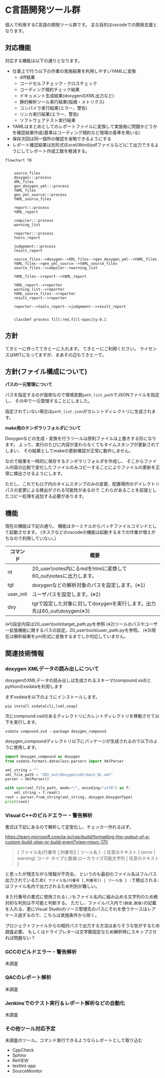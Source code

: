 # C言語開発ツール群

個人で利用するC言語の開発ツール群です。
主な目的はvscodeでの開発支援となります。

## 対応機能

対応する機能は以下の通りとなります。

* 仕事上で行う以下の作業の実施結果を利用しやすいYAMLに変換
    * diff結果
    * コードセルフチェック・クロスチェック
    * コーディング規約チェック結果
    * ドキュメント生成結果(doxygenのXML出力など)
    * 静的解析ツール実行結果(指摘・メトリクス)
    * コンパイラ実行結果(エラー、警告)
    * リンカ実行結果(エラー、警告)
    * ソフトウェアテスト実行結果
* YAMLはまとめとしてのレポートファイルに変換して実施毎に問題かどうかを確認結果作成(基準はコーディング規約など現場の基準を用いる)
* 保存次回は同一個所の確認を省略できるようにする
* レポート確認結果は別形式(Excel/Word/pdfファイルなど)にて出力できるようにしてレポート作成工数を軽減する。



```mermaid
flowchart TB


    source_files
    doxygen:::process
    XML_files
    gen_doxygen_yml:::process
    YAML_files
    gen_yml_source:::process
    YAML_source_files

    report:::process
    YAML_report

    compiler:::process
    warning_list

    reporter:::process
    tools_report

    judgement:::process
    result_report

    source_files-->doxygen-->XML_files-->gen_doxygen_yml-->YAML_files
    YAML_files-->gen_yml_source-->YAML_source_files
    source_files-->compiler-->warning_list

    YAML_files-->report-->YAML_report

    YAML_report-->reporter
    warning_list-->reporter
    YAML_source_files-->reporter
    result_report-->reporter

    reporter-->tools_report-->judgement-->result_report


    classDef process fill:red,fill-opacity:0.1
```


## 方針

てきとーに作っててきとーに入れます。
てきとーにご利用ください。
ライセンスはMITになってますが、まあその辺もてきとーで。

## 方針(ファイル構成について)

**パスの一元管理について**

パスを指定するのが面倒なので環境変数`path_list_path`でJSONファイルを指定し、
その中で一元管理することにしました。

指定されていない場合は`path_list.json`がカレントディレクトリに生成されます。

**make用のテンポラリフォルダについて**

Doxygenなどの生成・変換を行うツールは原則ファイルは上書きする形になります。
よって、実行のたびに内容が変わらなくてもタイムスタンプが更新されてしまい、
その結果としてmakeの更新確認が正常に動作しません。

なので結果を一時的に保存するテンポラリフォルダを作成し、
そこからファイル内容の比較で変化したファイルのみコピーすることによりファイルの更新を正常に検出させるようにします。

ただし、これでもログ内のタイムスタンプのみの変更、配置場所のデイレクトリパスの変更による検出がされる可能性があるので
これらがあることを前提としたコピー処理を追加する必要があります。

## 機能

現在の機能は下記の通り。
機能はターミナルからバッチファイルコマンドとして起動させます。
(タスクなどのvscodeの機能は起動するまでの作業が増えがちなので利用していない。)

| コマンド   | 概要                                                                       |
| ---------- | -------------------------------------------------------------------------- |
| nt         | 20_user\notes内にるmdをhtmlに変換して60_out\notesに出力します。            |
| tgt        | doxygenなどの解析対象のパスを設定します。(※1)                             |
| user_init  | ユーザパスを設定します。(※2)                                              |
| dxy        | tgtで設定した対象に対してdoxygenを実行します。出力先は60_out\doxygen(※3)  |

(※1)設定内容は20_user\tools\target_path.pyを参照
(※2)ツールのパスやユーザー拡張機能に関するパスの設定。20_user\tools\user_path.pyを参照。
(※3)現在は解析結果をyml形式に変換するまでしか対応していません。

## 関連技術情報

### doxygen XMLデータの読み出しについて

doxygenのXMLデータの読み出しは生成されるスキーマ(compound.xsd)と
pythonのxsdataを利用します

まずxsdataを以下のようにインストールします。

~~~shell
pip install xsdata[cli,lxml,soap]
~~~

次にcompound.xsdのあるディレクトリにカレントディレクトリを移動させて以下を実行します。

~~~shell
xsdata compound.xsd --package doxygen_compound
~~~

doxygen_compoundディレクトリ以下にパッケージが生成されるので以下のように使用します。

~~~python
import doxygen_compound as doxygen
from xsdata.formats.dataclass.parsers import XmlParser

xml_string = ""
xml_file_path = "Z01_out/doxygen/xml/main_8c.xml"
parser = XmlParser()

with open(xml_file_path, mode="r", encoding="utf8") as f:
    xml_string = f.read()
root = parser.from_string(xml_string, doxygen.DoxygenType)
print(root)
~~~

### Visual C++のビルドエラー・警告解析

書式は下記にあるので解析して定型化し、チェッカー作れるはず。

https://learn.microsoft.com/ja-jp/cpp/build/formatting-the-output-of-a-custom-build-step-or-build-event?view=msvc-170

> { ファイル名(行番号 [,列番号]) | ツール名 } : [ 任意のテキスト ] {error | warning} コード タイプと数値:ローカライズ可能文字列 [ 任意のテキスト ]

と思ったが残念ながら情報が不完全。
というのも最初のファイル名はフルパス出力されているため`{ ファイル名(行番号 [,列番号]) | ツール名 } :`で検出される`:`はファイル名内で出力されるため判別が難しい。

また行番号の書式に使用される`(,)`もファイル名内に組み込める文字列のため絶対的な判別は不可能と判断する。
ただし、ファイルパス内で`(数値,数値)`の記載を入れる、更にVisual Studioのソース管理先のパスにそれを使うケースはレアケース過ぎるので、こちらは実施条件から除く。

プロジェクトファイルからの相対パスで出力する方法はありそうな気がするため調査必要。
もしくはドライブレターは文字数固定なため解析時にスキップさせれば問題ない？

### GCCのビルドエラー・警告解析

未調査

### QACのレポート解析

未調査

### Jenkinsでのテスト実行＆レポート解析などの自動化

未調査

### その他ツール対応予定

未調査のツール。コマンド実行できるようならレポートとして取り込む

* CppCheck
* Sphinx
* ReVIEW
* textlint-app
* SourceMonitor
